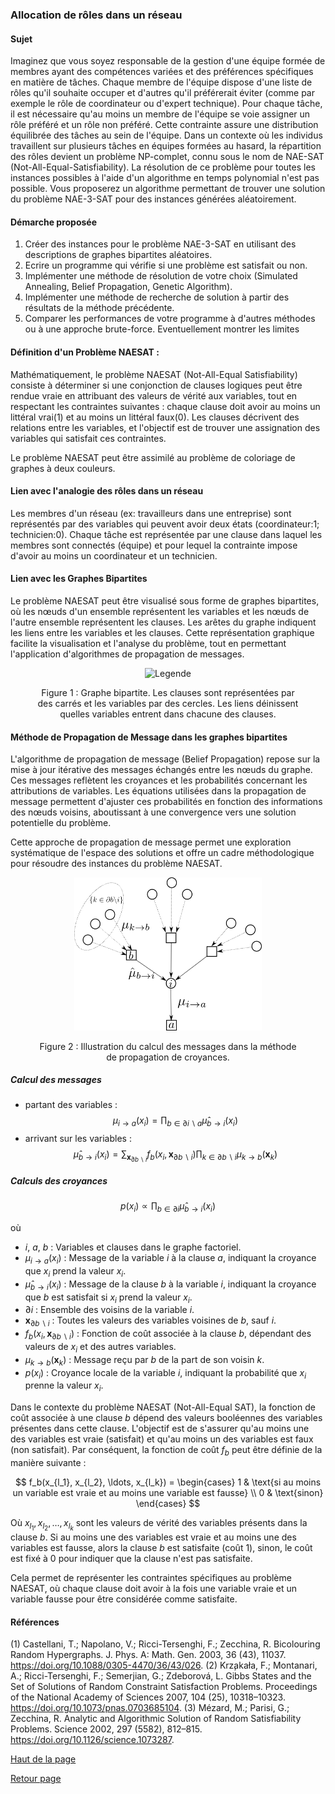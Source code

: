 ### Allocation de rôles dans un réseau

#### Sujet
Imaginez que vous soyez responsable de la gestion d'une équipe formée de membres ayant des compétences variées et des préférences spécifiques en matière de tâches. Chaque membre de l'équipe dispose d'une liste de rôles qu'il souhaite occuper et d'autres qu'il préférerait éviter (comme par exemple le rôle de coordinateur ou d'expert technique). Pour chaque tâche, il est nécessaire qu'au moins un membre de l'équipe se voie assigner un rôle préféré et un rôle non préféré. Cette contrainte assure une distribution équilibrée des tâches au sein de l'équipe. Dans un contexte où les individus travaillent sur plusieurs tâches en équipes formées au hasard, la répartition des rôles devient un problème NP-complet, connu sous le nom de NAE-SAT (Not-All-Equal-Satisfiability). La résolution de ce problème pour toutes les instances possibles à l'aide d'un algorithme en temps polynomial n'est pas possible. Vous proposerez un algorithme permettant de trouver une solution du problème NAE-3-SAT pour des instances générées aléatoirement.

#### Démarche proposée
1. Créer des instances pour le problème NAE-3-SAT en utilisant des descriptions de graphes bipartites aléatoires.
2. Ecrire un programme qui vérifie si une problème est satisfait ou non.
3. Implémenter une méthode de résolution de votre choix (Simulated Annealing, Belief Propagation, Genetic Algorithm).
4. Implémenter une méthode de recherche de solution à partir des résultats de la méthode précédente.
5. Comparer les performances de votre programme à d'autres méthodes ou à une approche brute-force. Eventuellement montrer les limites 


#### Définition d'un Problème NAESAT :
Mathématiquement, le problème NAESAT (Not-All-Equal Satisfiability) consiste à déterminer si une conjonction de clauses logiques peut être rendue vraie en attribuant des valeurs de vérité aux variables, tout en respectant les contraintes suivantes : chaque clause doit avoir au moins un littéral vrai(1) et au moins un littéral faux(0). Les clauses décrivent des relations entre les variables, et l'objectif est de trouver une assignation des variables qui satisfait ces contraintes.

Le problème NAESAT peut être assimilé au problème de coloriage de graphes à deux couleurs.

#### Lien avec l'analogie des rôles dans un réseau
Les membres d'un réseau (ex: travailleurs dans une entreprise) sont représentés par des variables qui peuvent avoir deux états (coordinateur:1; technicien:0). Chaque tâche est représentée par une clause dans laquel les membres sont connectés (équipe) et pour lequel la contrainte impose d'avoir au moins un coordinateur et un technicien.

#### Lien avec les Graphes Bipartites
Le problème NAESAT peut être visualisé sous forme de graphes bipartites, où les nœuds d'un ensemble représentent les variables et les nœuds de l'autre ensemble représentent les clauses. Les arêtes du graphe indiquent les liens entre les variables et les clauses. Cette représentation graphique facilite la visualisation et l'analyse du problème, tout en permettant l'application d'algorithmes de propagation de messages.

<figure align="center"><div style="text-align:center; width:300px;margin: 0 auto">

![Legende](figures/graphe_bipartite.png)
</div><figcaption>Figure 1 : Graphe bipartite. Les clauses sont représentées par des carrés et les variables par des cercles. Les liens déinissent quelles variables entrent dans chacune des clauses. </figcaption></figure>

#### Méthode de Propagation de Message dans les graphes bipartites
L'algorithme de propagation de message (Belief Propagation) repose sur la mise à jour itérative des messages échangés entre les nœuds du graphe. Ces messages reflètent les croyances et les probabilités concernant les attributions de variables. Les équations utilisées dans la propagation de message permettent d'ajuster ces probabilités en fonction des informations des nœuds voisins, aboutissant à une convergence vers une solution potentielle du problème.

Cette approche de propagation de message permet une exploration systématique de l'espace des solutions et offre un cadre méthodologique pour résoudre des instances du problème NAESAT.

<figure align="center"><div style="text-align:center; width:300px;margin: 0 auto">

![Legende](figures/BP_Krzakala2007.png)
</div><figcaption>Figure 2 : Illustration du calcul des messages dans la méthode de propagation de croyances. </figcaption></figure>



##### Calcul des messages
-  partant des variables :
$$\mu_{i \to a}(x_i) = \prod_{b \in \partial i \backslash a}\hat{\mu}_{b \to i}(x_i)$$
- arrivant sur les variables :
$$\hat{\mu}_{b \to i}(x_i) = \sum_{\mathbf{x}_{\partial b \backslash i}} f_b(x_i,\mathbf{x}_{\partial b \backslash i}) \prod_{k \in \partial b \backslash i} \mu_{k \to b}(\mathbf{x}_k)$$

##### Calculs des croyances

$$p(x_i) \propto \prod_{b \in \partial i} \hat{\mu}_{b \to i}(x_i)$$

où 
- $i$, $a$, $b$ : Variables et clauses dans le graphe factoriel.
- $\mu_{i \to a}(x_i)$ : Message de la variable $i$ à la clause $a$, indiquant la croyance que $x_i$ prend la valeur $x_i$.
- $\hat{\mu}_{b \to i}(x_i)$ : Message de la clause $b$ à la variable $i$, indiquant la croyance que $b$ est satisfait si $x_i$ prend la valeur $x_i$.
- $\partial i$ : Ensemble des voisins de la variable $i$.
- $\mathbf{x}_{\partial b \backslash i}$ : Toutes les valeurs des variables voisines de $b$, sauf $i$.
- $f_b(x_i,\mathbf{x}_{\partial b \backslash i})$ : Fonction de coût associée à la clause $b$, dépendant des valeurs de $x_i$ et des autres variables.
- $\mu_{k \to b}(\mathbf{x}_k)$ : Message reçu par $b$ de la part de son voisin $k$.
- $p(x_i)$ : Croyance locale de la variable $i$, indiquant la probabilité que $x_i$ prenne la valeur $x_i$.

Dans le contexte du problème NAESAT (Not-All-Equal SAT), la fonction de coût associée à une clause $b$ dépend des valeurs booléennes des variables présentes dans cette clause. L'objectif est de s'assurer qu'au moins une des variables est vraie (satisfait) et qu'au moins un des variables est faux (non satisfait). Par conséquent, la fonction de coût $f_b$ peut être définie de la manière suivante :

$$
f_b(x_{l_1}, x_{l_2}, \ldots, x_{l_k}) = \begin{cases} 
      1 & \text{si au moins un variable est vraie et au moins une variable est fausse} \\
      0 & \text{sinon}
\end{cases}
$$

Où $x_{l_1}, x_{l_2}, \ldots, x_{l_k}$ sont les valeurs de vérité des variables présents dans la clause $b$. Si au moins une des variables est vraie et au moins une des variables est fausse, alors la clause $b$ est satisfaite (coût 1), sinon, le coût est fixé à 0 pour indiquer que la clause n'est pas satisfaite.

Cela permet de représenter les contraintes spécifiques au problème NAESAT, où chaque clause doit avoir à la fois une variable vraie et un variable fausse pour être considérée comme satisfaite.


#### Références

(1) Castellani, T.; Napolano, V.; Ricci-Tersenghi, F.; Zecchina, R. Bicolouring Random Hypergraphs. J. Phys. A: Math. Gen. 2003, 36 (43), 11037. https://doi.org/10.1088/0305-4470/36/43/026.
(2) Krz̧akała, F.; Montanari, A.; Ricci-Tersenghi, F.; Semerjian, G.; Zdeborová, L. Gibbs States and the Set of Solutions of Random Constraint Satisfaction Problems. Proceedings of the National Academy of Sciences 2007, 104 (25), 10318–10323. https://doi.org/10.1073/pnas.0703685104.
(3) Mézard, M.; Parisi, G.; Zecchina, R. Analytic and Algorithmic Solution of Random Satisfiability Problems. Science 2002, 297 (5582), 812–815. https://doi.org/10.1126/science.1073287.

[Haut de la page](#allocation-de-rôles-dans-un-réseau)

[Retour page](/projets_informatiques/sujets_AH.md#projets-informatiques-chimie-paris-proposé-par-arthur-hardiagon)